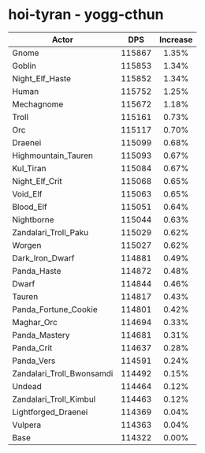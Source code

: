 # hoi-tyran - yogg-cthun
| Actor | DPS | Increase |
|---|:---:|:---:|
|Gnome|115867|1.35%|
|Goblin|115853|1.34%|
|Night_Elf_Haste|115852|1.34%|
|Human|115752|1.25%|
|Mechagnome|115672|1.18%|
|Troll|115161|0.73%|
|Orc|115117|0.70%|
|Draenei|115099|0.68%|
|Highmountain_Tauren|115093|0.67%|
|Kul_Tiran|115084|0.67%|
|Night_Elf_Crit|115068|0.65%|
|Void_Elf|115063|0.65%|
|Blood_Elf|115051|0.64%|
|Nightborne|115044|0.63%|
|Zandalari_Troll_Paku|115029|0.62%|
|Worgen|115027|0.62%|
|Dark_Iron_Dwarf|114881|0.49%|
|Panda_Haste|114872|0.48%|
|Dwarf|114844|0.46%|
|Tauren|114817|0.43%|
|Panda_Fortune_Cookie|114801|0.42%|
|Maghar_Orc|114694|0.33%|
|Panda_Mastery|114681|0.31%|
|Panda_Crit|114637|0.28%|
|Panda_Vers|114591|0.24%|
|Zandalari_Troll_Bwonsamdi|114492|0.15%|
|Undead|114464|0.12%|
|Zandalari_Troll_Kimbul|114463|0.12%|
|Lightforged_Draenei|114369|0.04%|
|Vulpera|114363|0.04%|
|Base|114322|0.00%|
